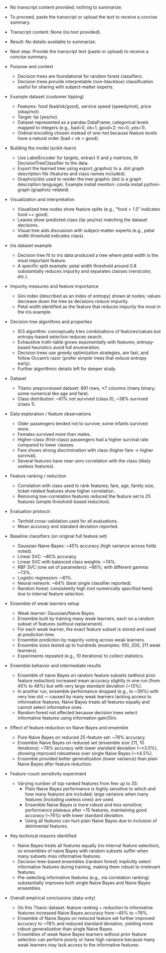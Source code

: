 - No transcript content provided; nothing to summarize.  

- To proceed, paste the transcript or upload the text to receive a concise summary.

- Transcript content: None (no text provided).
- Result: No details available to summarize.
- Next step: Provide the transcript text (paste or upload) to receive a concise summary.

- Purpose and context
  - Decision trees are foundational for random forest classifiers.
  - Decision trees provide interpretable (non-blackbox) classification useful for sharing with subject-matter experts.

- Example dataset (customer tipping)
  - Features: food (bad/ok/good), service speed (speedy/not), price (okay/not).
  - Target: tip (yes/no).
  - Dataset represented as a pandas DataFrame; categorical levels mapped to integers (e.g., bad=0, ok=1, good=2; no=0, yes=1).
  - Ordinal encoding chosen instead of one-hot because feature levels have a natural order (bad < ok < good).

- Building the model (scikit-learn)
  - Use LabelEncoder for targets, extract X and y matrices, fit DecisionTreeClassifier to the data.
  - Export the learned tree using export_graphviz to a .dot graph description file (features and class names included).
  - Graphviz/dot used to render the tree graphic (dot is a graph description language). Example install mention: conda install python-graph (graphviz-related).

- Visualization and interpretation
  - Visualized tree nodes show feature splits (e.g., "food > 1.5" indicates food == good).
  - Leaves show predicted class (tip yes/no) matching the dataset decisions.
  - Visual tree aids discussion with subject-matter experts (e.g., petal width threshold indicates class).

- Iris dataset example
  - Decision tree fit to iris data produced a tree where petal width is the most important feature.
  - A specific split example: petal width threshold around 0.8 substantially reduces impurity and separates classes (versicolor, etc.).

- Impurity measures and feature importance
  - Gini index (described as an index of entropy) shown at nodes; values decrease down the tree as decisions reduce impurity.
  - Petal width identified as the feature that reduces impurity the most in the iris example.

- Decision tree algorithms and properties
  - ID3 algorithm: conceptually tries combinations of features/values but entropy-based selection reduces search.
  - Exhaustive truth-table grows exponentially with features; entropy-based heuristics avoid full enumeration.
  - Decision trees use greedy optimization strategies, are fast, and follow Occam’s razor (prefer simpler trees that reduce entropy early).
  - Further algorithmic details left for deeper study.

- Dataset
  - Titanic preprocessed dataset: 891 rows, ≈7 columns (many binary; some numerical like age and fare).
  - Class distribution: ~61% not survived (class 0), ~38% survived (class 1).

- Data exploration / feature observations
  - Older passengers tended not to survive; some infants survived more.
  - Females survived more than males.
  - Higher-class (first-class) passengers had a higher survival rate compared to lower classes.
  - Fare shows strong discrimination with class (higher fare → higher survival).
  - Several features have near-zero correlation with the class (likely useless features).

- Feature ranking / reduction
  - Correlation with class used to rank features; fare, age, family size, ticket-related features show higher correlation.
  - Removing low-correlation features reduced the feature set to 25 features (simple threshold-based reduction).

- Evaluation protocol
  - Tenfold cross-validation used for all evaluations.
  - Mean accuracy and standard deviation reported.

- Baseline classifiers (on original full feature set)
  - Gaussian Naive Bayes: ~45% accuracy (high variance across folds noted).
  - Linear SVC: ~80% accuracy.
  - Linear SVC with balanced class weights: ~74%.
  - RBF SVC (one set of parameters): ~66%; with different gamma: ~73%.
  - Logistic regression: ~81%.
  - Neural network: ~84% (best single classifier reported).
  - Random forest: consistently high (not numerically specified here) due to internal feature selection.

- Ensemble of weak learners setup
  - Weak learner: Gaussian/Naive Bayes.
  - Ensemble built by training many weak learners, each on a random subset of features (without replacement).
  - For each weak learner, the exact feature subset is stored and used at prediction time.
  - Ensemble prediction by majority voting across weak learners.
  - Ensemble sizes tested up to hundreds (examples: 100, 200, 211 weak learners).
  - Experiments repeated (e.g., 10 iterations) to collect statistics.

- Ensemble behavior and intermediate results
  - Ensemble of naive Bayes on random feature subsets (without prior feature reduction) increased mean accuracy slightly in one run (from 45% to 48%) but with very large standard deviation (~13%).
  - In another run, ensemble performance dropped (e.g., to ~39%) with very low std — caused by many weak learners lacking access to informative features; Naive Bayes treats all features equally and cannot select informative ones.
  - Random forest not affected because decision trees select informative features using information gain/Gini.

- Effect of feature reduction on Naive Bayes and ensemble
  - Pure Naive Bayes on reduced 25-feature set: ~76% accuracy.
  - Ensemble Naive Bayes on reduced set (ensemble size 211, 10 iterations): ~78% accuracy with lower standard deviation (~±3.5%), showing improved robustness over single Naive Bayes (~±4.5%).
  - Ensemble provided better generalization (lower variance) than plain Naive Bayes after feature reduction.

- Feature-count sensitivity experiment
  - Varying number of top-ranked features from few up to 35:
    - Plain Naive Bayes performance is highly sensitive to which and how many features are included; large variance when many features (including useless ones) are used.
    - Ensemble Naive Bayes is more robust and less sensitive; performance plateaus after ~15 features, maintaining good accuracy (~76%) with lower standard deviation.
    - Using all features can hurt plain Naive Bayes due to inclusion of detrimental features.

- Key technical reasons identified
  - Naive Bayes treats all features equally (no internal feature selection), so ensembles of naive Bayes with random subsets suffer when many subsets miss informative features.
  - Decision-tree-based ensembles (random forest) implicitly select informative features during training, making them robust to irrelevant features.
  - Pre-selecting informative features (e.g., via correlation ranking) substantially improves both single Naive Bayes and Naive Bayes ensembles.

- Overall empirical conclusions (data-only)
  - On this Titanic dataset: feature ranking + reduction to informative features increased Naive Bayes accuracy from ~45% to ~76%.
  - Ensemble of Naive Bayes on reduced feature set further improved accuracy to ~78% and reduced standard deviation, yielding more robust generalization than single Naive Bayes.
  - Ensembles of weak Naive Bayes learners without prior feature selection can perform poorly or have high variance because many weak learners may lack access to the informative features.